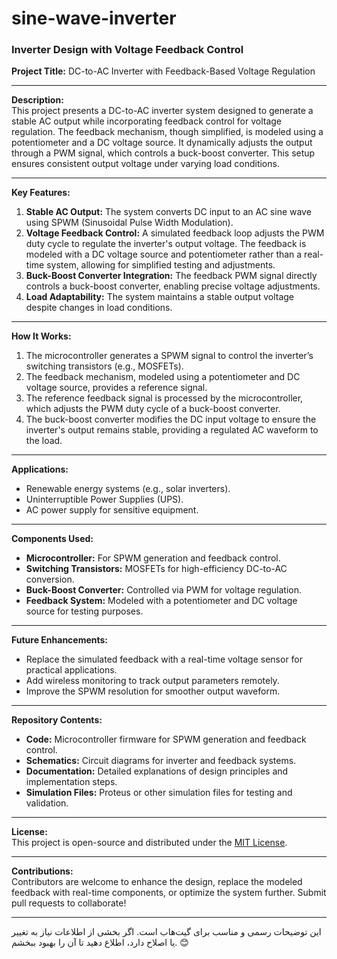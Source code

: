 # sine-wave-inverter
### Inverter Design with Voltage Feedback Control  

**Project Title:** DC-to-AC Inverter with Feedback-Based Voltage Regulation  

---

**Description:**  
This project presents a DC-to-AC inverter system designed to generate a stable AC output while incorporating feedback control for voltage regulation. The feedback mechanism, though simplified, is modeled using a potentiometer and a DC voltage source. It dynamically adjusts the output through a PWM signal, which controls a buck-boost converter. This setup ensures consistent output voltage under varying load conditions.  

---

**Key Features:**  
1. **Stable AC Output:** The system converts DC input to an AC sine wave using SPWM (Sinusoidal Pulse Width Modulation).  
2. **Voltage Feedback Control:** A simulated feedback loop adjusts the PWM duty cycle to regulate the inverter's output voltage. The feedback is modeled with a DC voltage source and potentiometer rather than a real-time system, allowing for simplified testing and adjustments.  
3. **Buck-Boost Converter Integration:** The feedback PWM signal directly controls a buck-boost converter, enabling precise voltage adjustments.  
4. **Load Adaptability:** The system maintains a stable output voltage despite changes in load conditions.  

---

**How It Works:**  
1. The microcontroller generates a SPWM signal to control the inverter’s switching transistors (e.g., MOSFETs).  
2. The feedback mechanism, modeled using a potentiometer and DC voltage source, provides a reference signal.  
3. The reference feedback signal is processed by the microcontroller, which adjusts the PWM duty cycle of a buck-boost converter.  
4. The buck-boost converter modifies the DC input voltage to ensure the inverter's output remains stable, providing a regulated AC waveform to the load.  

---

**Applications:**  
- Renewable energy systems (e.g., solar inverters).  
- Uninterruptible Power Supplies (UPS).  
- AC power supply for sensitive equipment.  

---

**Components Used:**  
- **Microcontroller:** For SPWM generation and feedback control.  
- **Switching Transistors:** MOSFETs for high-efficiency DC-to-AC conversion.  
- **Buck-Boost Converter:** Controlled via PWM for voltage regulation.  
- **Feedback System:** Modeled with a potentiometer and DC voltage source for testing purposes.  

---

**Future Enhancements:**  
- Replace the simulated feedback with a real-time voltage sensor for practical applications.  
- Add wireless monitoring to track output parameters remotely.  
- Improve the SPWM resolution for smoother output waveform.  

---

**Repository Contents:**  
- **Code:** Microcontroller firmware for SPWM generation and feedback control.  
- **Schematics:** Circuit diagrams for inverter and feedback systems.  
- **Documentation:** Detailed explanations of design principles and implementation steps.  
- **Simulation Files:** Proteus or other simulation files for testing and validation.  

---

**License:**  
This project is open-source and distributed under the [MIT License](https://opensource.org/licenses/MIT).  

---

**Contributions:**  
Contributors are welcome to enhance the design, replace the modeled feedback with real-time components, or optimize the system further. Submit pull requests to collaborate!  

--- 

این توضیحات رسمی و مناسب برای گیت‌هاب است. اگر بخشی از اطلاعات نیاز به تغییر یا اصلاح دارد، اطلاع دهید تا آن را بهبود ببخشم. 😊
